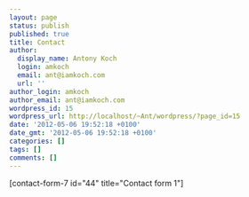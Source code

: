 ```yaml
---
layout: page
status: publish
published: true
title: Contact
author:
  display_name: Antony Koch
  login: amkoch
  email: ant@iamkoch.com
  url: ''
author_login: amkoch
author_email: ant@iamkoch.com
wordpress_id: 15
wordpress_url: http://localhost/~Ant/wordpress/?page_id=15
date: '2012-05-06 19:52:18 +0100'
date_gmt: '2012-05-06 19:52:18 +0100'
categories: []
tags: []
comments: []
---
```

<p>[contact-form-7 id="44" title="Contact form 1"]</p>

